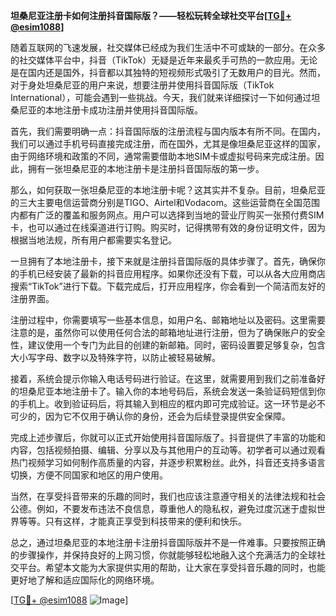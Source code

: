 **坦桑尼亚注册卡如何注册抖音国际版？——轻松玩转全球社交平台[[TG💪+ @esim1088](https://t.me/s/esim1088)]**

随着互联网的飞速发展，社交媒体已经成为我们生活中不可或缺的一部分。在众多的社交媒体平台中，抖音（TikTok）无疑是近年来最炙手可热的一款应用。无论是在国内还是国外，抖音都以其独特的短视频形式吸引了无数用户的目光。然而，对于身处坦桑尼亚的用户来说，想要注册并使用抖音国际版（TikTok International），可能会遇到一些挑战。今天，我们就来详细探讨一下如何通过坦桑尼亚的本地注册卡成功注册并使用抖音国际版。

首先，我们需要明确一点：抖音国际版的注册流程与国内版本有所不同。在国内，我们可以通过手机号码直接完成注册，而在国外，尤其是像坦桑尼亚这样的国家，由于网络环境和政策的不同，通常需要借助本地SIM卡或虚拟号码来完成注册。因此，拥有一张坦桑尼亚的本地注册卡是注册抖音国际版的第一步。

那么，如何获取一张坦桑尼亚的本地注册卡呢？这其实并不复杂。目前，坦桑尼亚的三大主要电信运营商分别是TIGO、Airtel和Vodacom。这些运营商在全国范围内都有广泛的覆盖和服务网点。用户可以选择到当地的营业厅购买一张预付费SIM卡，也可以通过在线渠道进行订购。购买时，记得携带有效的身份证明文件，因为根据当地法规，所有用户都需要实名登记。

一旦拥有了本地注册卡，接下来就是注册抖音国际版的具体步骤了。首先，确保你的手机已经安装了最新的抖音应用程序。如果你还没有下载，可以从各大应用商店搜索“TikTok”进行下载。下载完成后，打开应用程序，你会看到一个简洁而友好的注册界面。

注册过程中，你需要填写一些基本信息，如用户名、邮箱地址以及密码。这里需要注意的是，虽然你可以使用任何合法的邮箱地址进行注册，但为了确保账户的安全性，建议使用一个专门为此目的创建的新邮箱。同时，密码设置要足够复杂，包含大小写字母、数字以及特殊字符，以防止被轻易破解。

接着，系统会提示你输入电话号码进行验证。在这里，就需要用到我们之前准备好的坦桑尼亚本地注册卡了。输入你的本地号码后，系统会发送一条验证码短信到你的手机上。收到验证码后，将其输入到相应的框内即可完成验证。这一环节是必不可少的，因为它不仅用于确认你的身份，还会为后续登录提供安全保障。

完成上述步骤后，你就可以正式开始使用抖音国际版了。抖音提供了丰富的功能和内容，包括视频拍摄、编辑、分享以及与其他用户的互动等。初学者可以通过观看热门视频学习如何制作高质量的内容，并逐步积累粉丝。此外，抖音还支持多语言切换，方便不同国家和地区的用户使用。

当然，在享受抖音带来的乐趣的同时，我们也应该注意遵守相关的法律法规和社会公德。例如，不要发布违法不良信息，尊重他人的隐私权，避免过度沉迷于虚拟世界等等。只有这样，才能真正享受到科技带来的便利和快乐。

总之，通过坦桑尼亚的本地注册卡注册抖音国际版并不是一件难事。只要按照正确的步骤操作，并保持良好的上网习惯，你就能够轻松地融入这个充满活力的全球社交平台。希望本文能为大家提供实用的帮助，让大家在享受抖音乐趣的同时，也能更好地了解和适应国际化的网络环境。

[[TG💪+ @esim1088](https://t.me/s/esim1088) ![Image](https://i.postimg.cc/4NQfJmqS/Snipaste-2025-05-13-00-14-12.png)]
